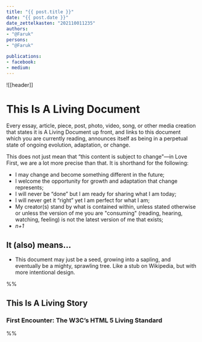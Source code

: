 ```yaml
---
title: "{{ post.title }}"
date: "{{ post.date }}"
date_zettelkasten: "202110011235"
authors:
- "@Faruk"
persons:
- "@Faruk"

publications:
- facebook:
- medium: 
---
```

![[header]]
# This Is A Living Document

Every essay, article, piece, post, photo, video, song, or other media creation that states it is A Living Document up front, and links to this document which you are currently reading, announces itself as being in a perpetual state of ongoing evolution, adaptation, or change. 

This does not just mean that “this content is subject to change"—in Love First, we are a lot more precise than that. It is shorthand for the following:

- I may change and become something different in the future;
- I welcome the opportunity for growth and adaptation that change represents;
- I will never be “done” but I am ready for sharing what I am today;
- I will never get it “right” yet I am perfect for what I am;
- My creator(s) stand by what is contained within, unless stated otherwise or unless the version of me you are "consuming" (reading, hearing, watching, feeling) is not the latest version of me that exists;
- *n+1*




## It (also) means…

- This document may just be a seed, growing into a sapling, and eventually be a mighty, sprawling tree. Like a stub on Wikipedia, but with more intentional design.



%%

## This Is A Living Story



### First Encounter: The W3C’s HTML 5 Living Standard

%%